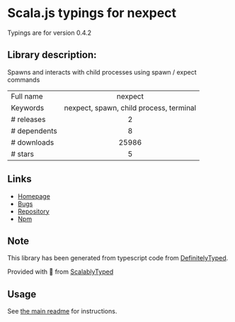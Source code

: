 
# Scala.js typings for nexpect

Typings are for version 0.4.2

## Library description:
Spawns and interacts with child processes using spawn / expect commands

|                    |                 |
| ------------------ | :-------------: |
| Full name          | nexpect |
| Keywords           | nexpect, spawn, child process, terminal |
| # releases         | 2 |
| # dependents       | 8 |
| # downloads        | 25986 |
| # stars            | 5 |

## Links
- [Homepage](https://github.com/nodejitsu/nexpect#readme)
- [Bugs](https://github.com/nodejitsu/nexpect/issues)
- [Repository](https://github.com/nodejitsu/nexpect)
- [Npm](https://www.npmjs.com/package/nexpect)
    


## Note
This library has been generated from typescript code from [DefinitelyTyped](https://definitelytyped.org).

Provided with :purple_heart: from [ScalablyTyped](https://github.com/oyvindberg/ScalablyTyped)

## Usage
See [the main readme](../../readme.md) for instructions.


